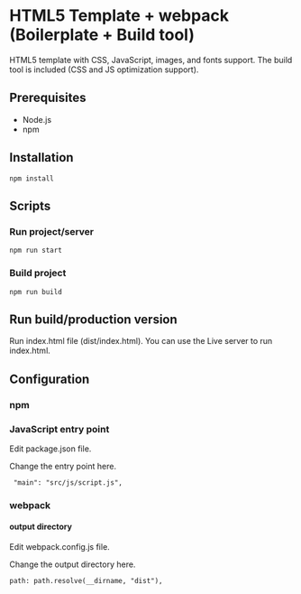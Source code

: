 # HTML5 Template + webpack (Boilerplate + Build tool)

HTML5 template with CSS, JavaScript, images, and fonts support.
The build tool is included (CSS and JS optimization support).

## Prerequisites

- Node.js
- npm

## Installation

```npm install```

## Scripts

### Run project/server

``` npm run start ```

### Build project

``` npm run build ```

## Run build/production version

Run index.html file (dist/index.html).
You can use the Live server to run index.html.

## Configuration

### npm 

### JavaScript entry point

Edit package.json file.

Change the entry point here.

``` "main": "src/js/script.js",```

### webpack

#### output directory

Edit webpack.config.js file.

Change the output directory here.

```path: path.resolve(__dirname, "dist"),```
